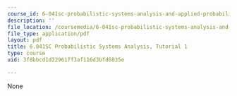 ```yaml
---
course_id: 6-041sc-probabilistic-systems-analysis-and-applied-probability-fall-2013
description: ''
file_location: /coursemedia/6-041sc-probabilistic-systems-analysis-and-applied-probability-fall-2013/3f8bbcd1d229617f3af116d3bfd6035e_MIT6_041SCF13_tut01.pdf
file_type: application/pdf
layout: pdf
title: 6.041SC Probabilistic Systems Analysis, Tutorial 1
type: course
uid: 3f8bbcd1d229617f3af116d3bfd6035e

---
```

None